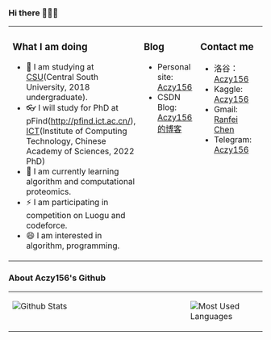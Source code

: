 ### Hi there 👋👋👋

<table>
<tr><td valign="top" width="50%">

### What I am doing

- 🔭 I am studying at [CSU](http://csu.edu.cn/)(Central South University, 2018 undergraduate).
- 👓 I will study for PhD at pFind(http://pfind.ict.ac.cn/), [ICT](http://www.ict.ac.cn/)(Institute of Computing Technology, Chinese Academy of Sciences, 2022 PhD)
- 🌱 I am currently learning algorithm and computational proteomics.
- ⚡ I am participating in competition on Luogu and codeforce.
- 😄 I am interested in algorithm,  programming.
</td><td valign="top" width="22%">

### Blog

* Personal site: [Aczy156](http://chenranfei.online/)
* CSDN Blog: [Aczy156的博客](https://blog.csdn.net/qq_43345204?t=1)
</td><td valign="top" width="28%">

### Contact me

* 洛谷：[Aczy156](https://www.luogu.com.cn/user/143017)
* Kaggle: [Aczy156](https://www.kaggle.com/aczy156)
* Gmail: [Ranfei Chen](mailto:aczy156crf@gmail.com)
* Telegram: [Aczy156](https://t.me/Aczy156)

</td></tr>
</table>


### About Aczy156's Github

<table><tr><td valign="top" width="70%">

![Github Stats](https://github-readme-stats.vercel.app/api?username=Aczy156&show_icons=true&theme=dark)

</td><td valign="top" width="30%">

![Most Used Languages](https://github-readme-stats.vercel.app/api/top-langs/?username=Aczy156&theme=dark)

</td></tr>
</table>
